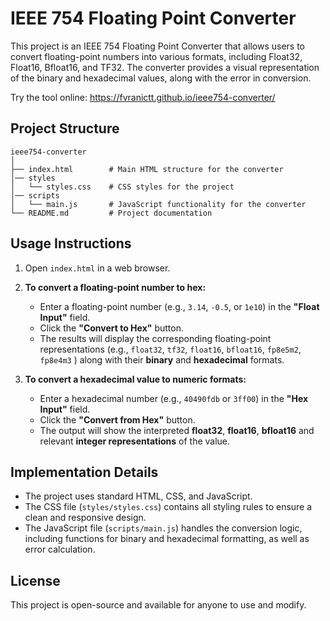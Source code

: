 # IEEE 754 Floating Point Converter

This project is an IEEE 754 Floating Point Converter that allows users to convert floating-point numbers into various formats, including Float32, Float16, Bfloat16, and TF32. The converter provides a visual representation of the binary and hexadecimal values, along with the error in conversion.

Try the tool online: https://fvranictt.github.io/ieee754-converter/

## Project Structure

```
ieee754-converter
│
├── index.html        # Main HTML structure for the converter
│── styles
│   └── styles.css    # CSS styles for the project
│── scripts
│   └── main.js       # JavaScript functionality for the converter
└── README.md         # Project documentation
```

## Usage Instructions

1. Open `index.html` in a web browser.

2. **To convert a floating-point number to hex:**
   - Enter a floating-point number (e.g., `3.14`, `-0.5`, or `1e10`) in the **"Float Input"** field.
   - Click the **"Convert to Hex"** button.
   - The results will display the corresponding floating-point representations (e.g., `float32`, `tf32`, `float16`, `bfloat16`, `fp8e5m2`, `fp8e4m3` ) along with their **binary** and **hexadecimal** formats.

3. **To convert a hexadecimal value to numeric formats:**
   - Enter a hexadecimal number (e.g., `40490fdb` or `3ff00`) in the **"Hex Input"** field.
   - Click the **"Convert from Hex"** button.
   - The output will show the interpreted **float32**, **float16**, **bfloat16** and relevant **integer representations** of the value.

## Implementation Details

- The project uses standard HTML, CSS, and JavaScript.
- The CSS file (`styles/styles.css`) contains all styling rules to ensure a clean and responsive design.
- The JavaScript file (`scripts/main.js`) handles the conversion logic, including functions for binary and hexadecimal formatting, as well as error calculation.

## License

This project is open-source and available for anyone to use and modify.
